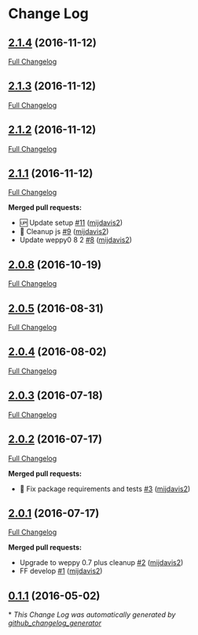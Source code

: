 # Change Log

## [2.1.4](https://github.com/mijdavis2/generator-weppy-mvc/tree/2.1.4) (2016-11-12)
[Full Changelog](https://github.com/mijdavis2/generator-weppy-mvc/compare/2.1.3...2.1.4)

## [2.1.3](https://github.com/mijdavis2/generator-weppy-mvc/tree/2.1.3) (2016-11-12)
[Full Changelog](https://github.com/mijdavis2/generator-weppy-mvc/compare/2.1.2...2.1.3)

## [2.1.2](https://github.com/mijdavis2/generator-weppy-mvc/tree/2.1.2) (2016-11-12)
[Full Changelog](https://github.com/mijdavis2/generator-weppy-mvc/compare/2.1.1...2.1.2)

## [2.1.1](https://github.com/mijdavis2/generator-weppy-mvc/tree/2.1.1) (2016-11-12)
[Full Changelog](https://github.com/mijdavis2/generator-weppy-mvc/compare/2.0.8...2.1.1)

**Merged pull requests:**

- :up: Update setup [\#11](https://github.com/mijdavis2/generator-weppy-mvc/pull/11) ([mijdavis2](https://github.com/mijdavis2))
- :art: Cleanup js [\#9](https://github.com/mijdavis2/generator-weppy-mvc/pull/9) ([mijdavis2](https://github.com/mijdavis2))
- Update weppy0 8 2 [\#8](https://github.com/mijdavis2/generator-weppy-mvc/pull/8) ([mijdavis2](https://github.com/mijdavis2))

## [2.0.8](https://github.com/mijdavis2/generator-weppy-mvc/tree/2.0.8) (2016-10-19)
[Full Changelog](https://github.com/mijdavis2/generator-weppy-mvc/compare/2.0.5...2.0.8)

## [2.0.5](https://github.com/mijdavis2/generator-weppy-mvc/tree/2.0.5) (2016-08-31)
[Full Changelog](https://github.com/mijdavis2/generator-weppy-mvc/compare/2.0.4...2.0.5)

## [2.0.4](https://github.com/mijdavis2/generator-weppy-mvc/tree/2.0.4) (2016-08-02)
[Full Changelog](https://github.com/mijdavis2/generator-weppy-mvc/compare/2.0.3...2.0.4)

## [2.0.3](https://github.com/mijdavis2/generator-weppy-mvc/tree/2.0.3) (2016-07-18)
[Full Changelog](https://github.com/mijdavis2/generator-weppy-mvc/compare/2.0.2...2.0.3)

## [2.0.2](https://github.com/mijdavis2/generator-weppy-mvc/tree/2.0.2) (2016-07-17)
[Full Changelog](https://github.com/mijdavis2/generator-weppy-mvc/compare/2.0.1...2.0.2)

**Merged pull requests:**

- :bug: Fix package requirements and tests [\#3](https://github.com/mijdavis2/generator-weppy-mvc/pull/3) ([mijdavis2](https://github.com/mijdavis2))

## [2.0.1](https://github.com/mijdavis2/generator-weppy-mvc/tree/2.0.1) (2016-07-17)
[Full Changelog](https://github.com/mijdavis2/generator-weppy-mvc/compare/0.1.1...2.0.1)

**Merged pull requests:**

- Upgrade to weppy 0.7 plus cleanup [\#2](https://github.com/mijdavis2/generator-weppy-mvc/pull/2) ([mijdavis2](https://github.com/mijdavis2))
- FF develop [\#1](https://github.com/mijdavis2/generator-weppy-mvc/pull/1) ([mijdavis2](https://github.com/mijdavis2))

## [0.1.1](https://github.com/mijdavis2/generator-weppy-mvc/tree/0.1.1) (2016-05-02)


\* *This Change Log was automatically generated by [github_changelog_generator](https://github.com/skywinder/Github-Changelog-Generator)*